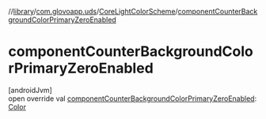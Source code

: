 //[library](../../../index.md)/[com.glovoapp.uds](../index.md)/[CoreLightColorScheme](index.md)/[componentCounterBackgroundColorPrimaryZeroEnabled](component-counter-background-color-primary-zero-enabled.md)

# componentCounterBackgroundColorPrimaryZeroEnabled

[androidJvm]\
open override val [componentCounterBackgroundColorPrimaryZeroEnabled](component-counter-background-color-primary-zero-enabled.md): [Color](https://developer.android.com/reference/kotlin/androidx/compose/ui/graphics/Color.html)

